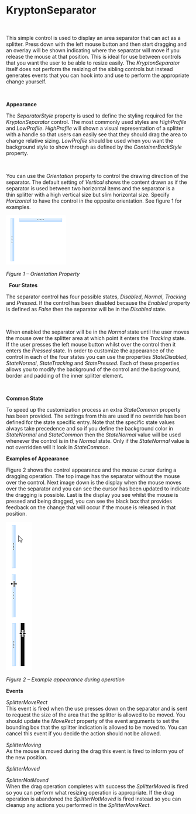 # KryptonSeparator

 

This simple control is used to display an area separator that can act as a
splitter. Press down with the left mouse button and then start dragging and an
overlay will be shown indicating where the separator will move if you release
the mouse at that position. This is ideal for use between controls that you want
the user to be able to resize easily. The *KryptonSeparator* itself does
not perform the resizing of the sibling controls but instead generates events
that you can hook into and use to perform the appropriate change yourself.

 

**Appearance** 

The *SeparatorStyle* property is used to define the styling required for the
*KryptonSeparator* control. The most commonly used styles are *HighProfile* and
*LowProfile*. *HighProfile* will shown a visual representation of a splitter
with a handle so that users can easily see that they should drag the area to
change relative sizing. *LowProfile* should be used when you want the background
style to show through as defined by the *ContainerBackStyle* property.

 

You can use the *Orientation* property to control the drawing direction of the
separator. The default setting of *Vertical* shows the content drawn as if the
separator is used between two horizontal items and the separator is a
thin splitter with a high vertical size but slim horizontal size. Specify
*Horizontal* to have the control in the opposite orientation. See figure 1 for
examples.

![](Images/KryptonSeparatorOrientation.gif)

*Figure 1 – Orientation Property*

 
**Four States**

The separator control has four possible states, *Disabled*, *Normal*, *Tracking*
and *Pressed*. If the control has been disabled because the *Enabled* property
is defined as *False* then the separator will be in the *Disabled* state.

 

When enabled the separator will be in the *Normal* state until the user moves
the mouse over the splitter area at which point it enters the *Tracking* state.
If the user presses the left mouse button whilst over the control then it enters
the *Pressed* state. In order to customize the appearance of the control in each
of the four states you can use the properties *StateDisabled*, *StateNormal*,
*StateTracking* and *StatePressed*. Each of these properties allows you to
modify the background of the control and the background, border and padding of
the inner splitter element.

 

**Common State** 

To speed up the customization process an extra *StateCommon* property has been
provided. The settings from this are used if no override has been defined for
the state specific entry. Note that the specific state values always take
precedence and so if you define the background color in *StateNormal* and
*StateCommon* then the *StateNormal* value will be used whenever the control is
in the *Normal* state. Only if the *StateNormal* value is not overridden will it
look in *StateCommon*.

  
**Examples of Appearance**

Figure 2 shows the control appearance and the mouse cursor during a dragging
operation. The top image has the separator without the mouse over the control.
Next image down is the display when the mouse moves over the separator and you
can see the cursor has been updated to indicate the dragging is possible. Last
is the display you see whilst the mouse is pressed and being dragged, you can
see the black box that provides feedback on the change that will occur if the
mouse is released in that position.

![](Images/KryptonSeparatorDragging.gif)

*Figure 2 – Example appearance during operation*

**Events**

*SplitterMoveRect*  
This event is fired when the use presses down on the separator and is sent to
request the size of the area that the splitter is allowed to be moved. You
should update the *MoveRect* property of the event arguments to set the bounding
box that the splitter indication is allowed to be moved to. You can cancel this
event if you decide the action should not be allowed.

*SplitterMoving*  
As the mouse is moved during the drag this event is fired to inform you of the
new position.

*SplitterMoved*

*SplitterNotMoved*  
When the drag operation completes with success the *SplitterMoved* is fired so
you can perform what resizing operation is appropriate. If the drag operation is
abandoned the *SplitterNotMoved* is fired instead so you can cleanup any actions
you performed in the *SplitterMoveRect*.
